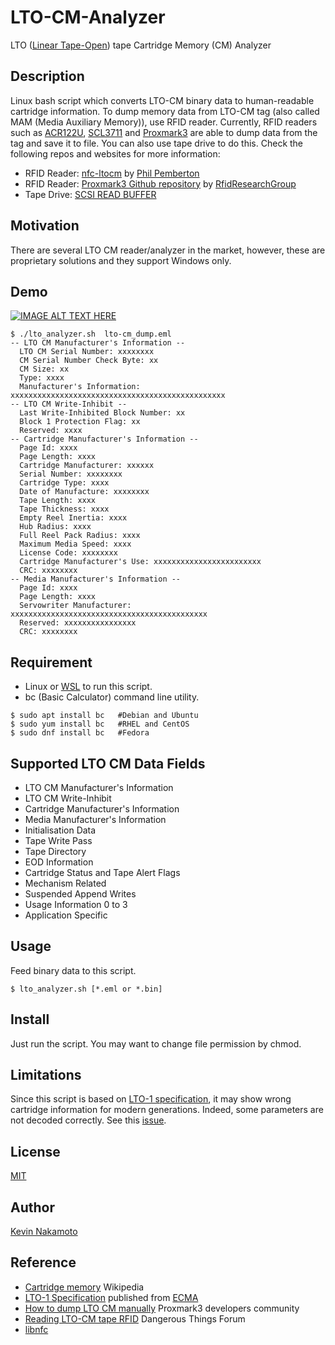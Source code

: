 # LTO-CM-Analyzer
LTO ([Linear Tape-Open](https://en.wikipedia.org/wiki/Linear_Tape-Open)) tape Cartridge Memory (CM) Analyzer

## Description
Linux bash script which converts LTO-CM binary data to human-readable cartridge information. To dump memory data from LTO-CM tag (also called MAM (Media Auxiliary Memory)), use RFID reader. Currently, RFID readers such as [ACR122U](https://www.acs.com.hk/en/products/3/acr122u-usb-nfc-reader/), [SCL3711](https://www.identiv.com/products/logical-access-control/smart-card-readers/mobile/scl3711/) and [Proxmark3](http://www.proxmark.org/) are able to dump data from the tag and save it to file. You can also use tape drive to do this. Check the following repos and websites for more information:

- RFID Reader: [nfc-ltocm](https://github.com/philpem/nfc-ltocm/) by [Phil Pemberton](https://github.com/philpem)
- RFID Reader: [Proxmark3 Github repository](https://github.com/RfidResearchGroup/proxmark3) by [RfidResearchGroup](https://github.com/RfidResearchGroup)
- Tape Drive: [SCSI READ BUFFER](https://render-prd-trops.events.ibm.com/sites/default/files/support/ssg/ssgdocs.nsf/0/4d430d4b4e1f09b18525787300607b1d/%24FILE/LTO%20SCSI%20Reference%20%28EXTERNAL%20-%2020171024%29.pdf)

## Motivation
There are several LTO CM reader/analyzer in the market, however, these are proprietary solutions and they support Windows only. 

## Demo

[![IMAGE ALT TEXT HERE](https://img.youtube.com/vi/KaA23S3oPio/0.jpg)](https://www.youtube.com/watch?v=KaA23S3oPio)

~~~
$ ./lto_analyzer.sh  lto-cm_dump.eml
-- LTO CM Manufacturer's Information --
  LTO CM Serial Number: xxxxxxxx
  CM Serial Number Check Byte: xx
  CM Size: xx
  Type: xxxx
  Manufacturer's Information: xxxxxxxxxxxxxxxxxxxxxxxxxxxxxxxxxxxxxxxxxxxxxxxx
-- LTO CM Write-Inhibit --
  Last Write-Inhibited Block Number: xx
  Block 1 Protection Flag: xx
  Reserved: xxxx
-- Cartridge Manufacturer's Information --
  Page Id: xxxx
  Page Length: xxxx
  Cartridge Manufacturer: xxxxxx
  Serial Number: xxxxxxxx
  Cartridge Type: xxxx
  Date of Manufacture: xxxxxxxx
  Tape Length: xxxx
  Tape Thickness: xxxx
  Empty Reel Inertia: xxxx
  Hub Radius: xxxx
  Full Reel Pack Radius: xxxx
  Maximum Media Speed: xxxx
  License Code: xxxxxxxx
  Cartridge Manufacturer's Use: xxxxxxxxxxxxxxxxxxxxxxxx
  CRC: xxxxxxxx
-- Media Manufacturer's Information --
  Page Id: xxxx
  Page Length: xxxx
  Servowriter Manufacturer: xxxxxxxxxxxxxxxxxxxxxxxxxxxxxxxxxxxxxxxxxxxx
  Reserved: xxxxxxxxxxxxxxxx
  CRC: xxxxxxxx
~~~

## Requirement
- Linux or [WSL](https://docs.microsoft.com/en-us/windows/wsl/install-win10) to run this script.
- bc (Basic Calculator) command line utility.
~~~
$ sudo apt install bc	#Debian and Ubuntu
$ sudo yum install bc	#RHEL and CentOS
$ sudo dnf install bc	#Fedora
~~~

## Supported LTO CM Data Fields
- LTO CM Manufacturer's Information
- LTO CM Write-Inhibit
- Cartridge Manufacturer's Information
- Media Manufacturer's Information
- Initialisation Data
- Tape Write Pass
- Tape Directory
- EOD Information
- Cartridge Status and Tape Alert Flags
- Mechanism Related
- Suspended Append Writes
- Usage Information 0 to 3
- Application Specific

## Usage
Feed binary data to this script.
~~~
$ lto_analyzer.sh [*.eml or *.bin] 
~~~

## Install
Just run the script. You may want to change file permission by chmod.

## Limitations
Since this script is based on [LTO-1 specification](https://www.ecma-international.org/publications/files/ECMA-ST/ECMA-319.pdf), it may show wrong cartridge information for modern generations. Indeed, some parameters are not decoded correctly. See this [issue](https://github.com/Kevin-Nakamoto/LTO-CM-Analyzer/issues/2).

## License
[MIT](https://github.com/Kevin-Nakamoto/LTO-CM-Analyzer/blob/master/LICENSE)

## Author
[Kevin Nakamoto](https://github.com/Kevin-Nakamoto)

## Reference
- [Cartridge memory](https://en.wikipedia.org/wiki/Linear_Tape-Open#Cartridge_memory) Wikipedia
- [LTO-1 Specification](https://www.ecma-international.org/publications/files/ECMA-ST/ECMA-319.pdf) published from [ECMA](https://www.ecma-international.org/)
- [How to dump LTO CM manually](http://www.proxmark.org/forum/viewtopic.php?id=2686) Proxmark3 developers community
- [Reading LTO-CM tape RFID](https://forum.dangerousthings.com/t/reading-lto-cm-tape-rfid) Dangerous Things Forum
- [libnfc](https://github.com/nfc-tools/libnfc)
